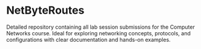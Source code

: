 # NetByteRoutes
Detailed repository containing all lab session submissions for the Computer Networks course. Ideal for exploring networking concepts, protocols, and configurations with clear documentation and hands-on examples.
